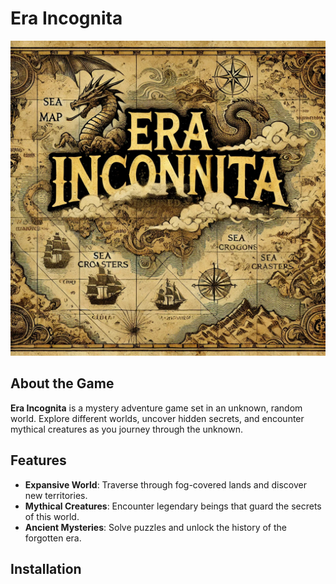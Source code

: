 # Era Incognita

![Era Incognita](assets/era_banner.jpg)

## About the Game

**Era Incognita** is a mystery adventure game set in an unknown, random world. Explore different worlds, uncover hidden secrets, and encounter mythical creatures as you journey through the unknown.
## Features

- **Expansive World**: Traverse through fog-covered lands and discover new territories.
- **Mythical Creatures**: Encounter legendary beings that guard the secrets of this world.
- **Ancient Mysteries**: Solve puzzles and unlock the history of the forgotten era.

## Installation

